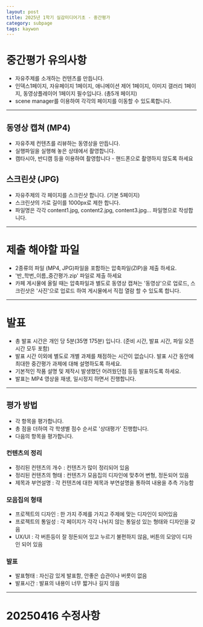 ```yaml
---
layout: post
title: 2025년 1학기 실감미디어기초 - 중간평가
category: subpage
tags: kaywon
---
```


# 중간평가 유의사항
- 자유주제를 소개하는 컨텐츠를 만듭니다.
- 인덱스1페이지, 자유페이지 1페이지, 애니메이션 제어 1페이지, 이미지 갤러리 1페이지, 동영상플레이어 1페이지 필수입니다. (총5개 페이지)
- scene manager를 이용하여 각각의 페이지를 이동할 수 있도록합니다.

---

## 동영상 캡쳐 (MP4)
- 자유주제 컨텐츠를 리뷰하는 동영상을 만듭니다.
- 실행파일을 실행해 놓은 상태에서 촬영합니다.
- 캠타시아, 반디캠 등을 이용하여 촬영합니다 - 핸드폰으로 촬영하지 않도록 하세요

## 스크린샷 (JPG)
- 자유주제의 각 페이지를 스크린샷 합니다. (기본 5페이지)
- 스크린샷의 가로 길이를 1000px로 제한 합니다.
- 파일명은 각각 content1.jpg, content2.jpg, content3.jpg... 파일명으로 작성합니다.

---

# 제출 해야할 파일
- 2종류의 파일 (MP4, JPG)파일을 포함하는 압축파일(ZIP)을 제출 하세요.
- '반_학번_이름_중간평가.zip' 파일로 제출 하세요
- 카페 게시물에 올릴 때는 압축파일과 별도로 동영상 캡쳐는 '동영상'으로 업로드, 스크린샷은 '사진'으로 업로드 하여 게시물에서 직접 열람 할 수 있도록 합니다.

---

# 발표
- 총 발표 시간은 개인 당 5분(35명 175분) 입니다. (준비 시간, 발표 시간, 파일 오픈 시간 모두 포함)
- 발표 시간 이외에 별도로 개별 과제를 채점하는 시간이 없습니다. 발표 시간 동안에 최대한 중간평가 과제에 대해 설명하도록 하세요.
- 기본적인 작품 설명 및 제작시 발생했던 어려웠던점 등등 발표하도록 하세요.
- 발표는 MP4 영상을 재생, 일시정지 하면서 진행합니다.

---

## 평가 방법
- 각 항목을 평가합니다.
- 총 점을 더하여 각 학생별 점수 순서로 '상대평가' 진행합니다.
- 다음의 항목을 평가합니다.

>
### 컨텐츠의 정리
- 정리된 컨텐츠의 개수 : 컨텐츠가 많이 정리되어 있음
- 정리된 컨텐츠의 형태 : 컨텐츠가 모음집의 디자인에 맞추어 변형, 정돈되어 있음
- 제목과 부연설명 : 각 컨텐츠에 대한 제목과 부연설명을 통하여 내용을 추측 가능함

>
### 모음집의 형태
- 프로젝트의 디자인 : 한 가지 주제를 가지고 주제에 맞는 디자인이 되어있음
- 프로젝트의 통일성 : 각 페이지가 각각 나뉘지 않는 통일성 있는 형태와 디자인을 갖음
- UX/UI : 각 버튼등이 잘 정돈되어 있고 누르기 불편하지 않음, 버튼의 모양이 디자인 되어 있음

>
### 발표
- 발표형태 : 자신감 있게 발표함, 안좋은 습관이나 버릇이 없음
- 발표시간 : 발표의 내용이 너무 짧거나 길지 않음

---


# 20250416 수정사항